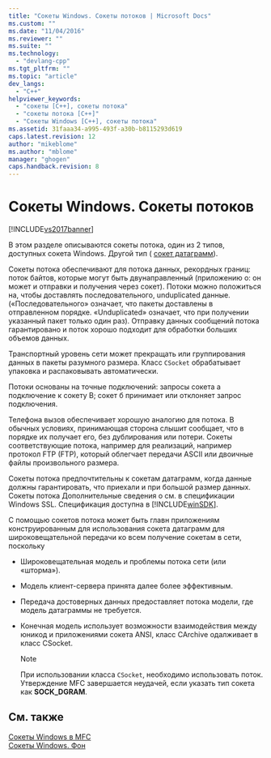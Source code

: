 ```yaml
---
title: "Сокеты Windows. Сокеты потоков | Microsoft Docs"
ms.custom: ""
ms.date: "11/04/2016"
ms.reviewer: ""
ms.suite: ""
ms.technology: 
  - "devlang-cpp"
ms.tgt_pltfrm: ""
ms.topic: "article"
dev_langs: 
  - "C++"
helpviewer_keywords: 
  - "сокеты [C++], сокеты потока"
  - "сокеты потока [C++]"
  - "Сокеты Windows [C++], сокеты потока"
ms.assetid: 31faaa34-a995-493f-a30b-b8115293d619
caps.latest.revision: 12
author: "mikeblome"
ms.author: "mblome"
manager: "ghogen"
caps.handback.revision: 8
---
```

# Сокеты Windows. Сокеты потоков
[!INCLUDE[vs2017banner](../assembler/inline/includes/vs2017banner.md)]

В этом разделе описываются сокеты потока, один из 2 типов, доступных сокета Windows. Другой тип \( [сокет датаграмм](../mfc/windows-sockets-datagram-sockets.md)\).  
  
 Сокеты потока обеспечивают для потока данных, рекордных границ: поток байтов, которые могут быть двунаправленный \(приложению о: он может и отправки и получения через сокет\).  Потоки можно положиться на, чтобы доставлять последовательного, unduplicated данные. \(«Последовательного» означает, что пакеты доставлены в отправленном порядке. «Unduplicated» означает, что при получении указанный пакет только один раз\). Отправку данных сообщений потока гарантировано и поток хорошо подходит для обработки больших объемов данных.  
  
 Транспортный уровень сети может прекращать или группирования данных в пакеты разумного размера.  Класс `CSocket` обрабатывает упаковка и распаковывать автоматически.  
  
 Потоки основаны на точные подключений: запросы сокета a подключение к сокету B; сокет б принимает или отклоняет запрос подключения.  
  
 Телефона вызов обеспечивает хорошую аналогию для потока.  В обычных условиях, принимающая сторона слышит сообщает, что в порядке их получает его, без дублирования или потери.  Сокеты соответствующие потока, например для реализаций, например протокол FTP \(FTP\), который облегчает передачи ASCII или двоичные файлы произвольного размера.  
  
 Сокеты потока предпочтительны к сокетам датаграмм, когда данные должны гарантировать, что приехали и при большой размер данных.  Сокеты потока Дополнительные сведения о см. в спецификации Windows SSL.  Спецификация доступна в [!INCLUDE[winSDK](../atl/includes/winsdk_md.md)].  
  
 С помощью сокетов потока может быть главн приложениям конструированным для использования сокета датаграмм для широковещательной передачи ко всем получение сокетам в сети, поскольку  
  
-   Широковещательная модель и проблемы потока сети \(или «шторма»\).  
  
-   Модель клиент\-сервера принята далее более эффективным.  
  
-   Передача достоверных данных предоставляет потока модели, где модель датаграммы не требуется.  
  
-   Конечная модель использует возможности взаимодействия между юникод и приложениями сокета ANSI, класс CArchive одалживает в класс CSocket.  
  
    > [!NOTE]
    >  При использовании класса `CSocket`, необходимо использовать поток.  Утверждение MFC завершается неудачей, если указать тип сокета как **SOCK\_DGRAM**.  
  
## См. также  
 [Сокеты Windows в MFC](../mfc/windows-sockets-in-mfc.md)   
 [Сокеты Windows. Фон](../mfc/windows-sockets-background.md)
